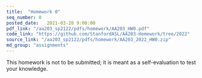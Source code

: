 ```yaml
---
title:  "Homework 0"
seq_number: 0
posted_date:   2021-03-28 9:00:00
pdf_link: "/aa203_sp2122/pdfs/homework/AA203_HW0.pdf"
code_link: "https://github.com/StanfordASL/AA203-Homework/tree/2022"
source_link: "/aa203_sp2122/pdfs/homework/AA203_2022_HW0.zip"
md_group: "assignments"
---
```


This homework is not to be submitted; it is meant as a self-evaluation to test your knowledge.

